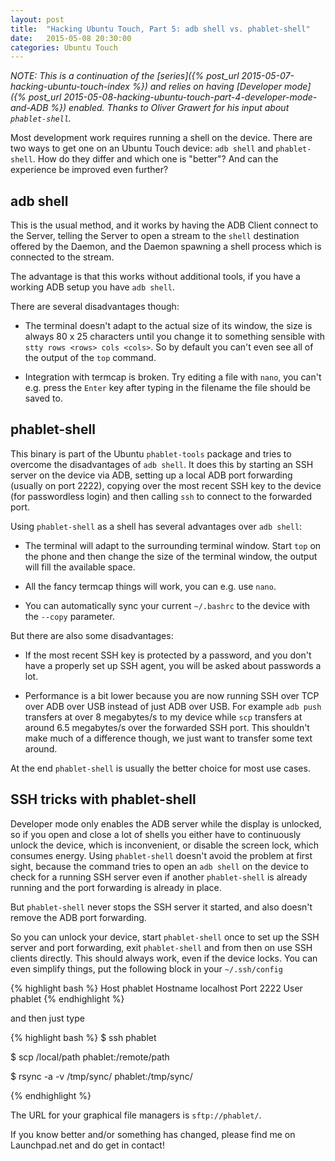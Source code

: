 ```yaml
---
layout: post
title:  "Hacking Ubuntu Touch, Part 5: adb shell vs. phablet-shell"
date:   2015-05-08 20:30:00
categories: Ubuntu Touch
---
```


*NOTE: This is a continuation of the [series]({% post_url 2015-05-07-hacking-ubuntu-touch-index %}) and relies on having [Developer mode]({% post_url 2015-05-08-hacking-ubuntu-touch-part-4-developer-mode-and-ADB %}) enabled. Thanks to Oliver Grawert for his input about `phablet-shell`.*

Most development work requires running a shell on the device. There are two ways to get one on an Ubuntu Touch device: `adb shell` and `phablet-shell`. How do they differ and which one is "better"? And can the experience be improved even further?


## adb shell

This is the usual method, and it works by having the ADB Client connect to the Server, telling the Server to open a stream to the `shell` destination offered by the Daemon, and the Daemon spawning a shell process which is connected to the stream.

The advantage is that this works without additional tools, if you have a working ADB setup you have `adb shell`.

There are several disadvantages though:

* The terminal doesn't adapt to the actual size of its window, the size is always 80 x 25 characters until you change it to something sensible with `stty rows <rows> cols <cols>`. So by default you can't even see all of the output of the `top` command.

* Integration with termcap is broken. Try editing a file with `nano`, you can't e.g. press the `Enter` key after typing in the filename the file should be saved to.


## phablet-shell

This binary is part of the Ubuntu `phablet-tools` package and tries to overcome the disadvantages of `adb shell`. It does this by starting an SSH server on the device via ADB, setting up a local ADB port forwarding (usually on port 2222), copying over the most recent SSH key to the device (for passwordless login) and then calling `ssh` to connect to the forwarded port.

Using `phablet-shell` as a shell has several advantages over `adb shell`:

* The terminal will adapt to the surrounding terminal window. Start `top` on the phone and then change the size of the terminal window, the output will fill the available space.

* All the fancy termcap things will work, you can e.g. use `nano`.

* You can automatically sync your current `~/.bashrc` to the device with the `--copy` parameter.


But there are also some disadvantages:

* If the most recent SSH key is protected by a password, and you don't have a properly set up SSH agent, you will be asked about passwords a lot.

* Performance is a bit lower because you are now running SSH over TCP over ADB over USB instead of just ADB over USB. For example `adb push` transfers at over 8 megabytes/s to my device while `scp` transfers at around 6.5 megabytes/s over the forwarded SSH port. This shouldn't make much of a difference though, we just want to transfer some text around.

At the end `phablet-shell` is usually the better choice for most use cases.


## SSH tricks with phablet-shell

Developer mode only enables the ADB server while the display is unlocked, so if you open and close a lot of shells you either have to continuously unlock the device, which is inconvenient, or disable the screen lock, which consumes energy. Using `phablet-shell` doesn't avoid the problem at first sight, because the command tries to open an `adb shell` on the device to check for a running SSH server even if another `phablet-shell` is already running and the port forwarding is already in place.

But `phablet-shell` never stops the SSH server it started, and also doesn't remove the ADB port forwarding.

So you can unlock your device, start `phablet-shell` once to set up the SSH server and port forwarding, exit `phablet-shell` and from then on use SSH clients directly. This should always work, even if the device locks. You can even simplify things, put the following block in your `~/.ssh/config`

{% highlight bash %}
Host phablet
Hostname localhost
Port 2222
User phablet
{% endhighlight %}

and then just type

{% highlight bash %}
$ ssh phablet

$ scp /local/path phablet:/remote/path

$ rsync -a -v /tmp/sync/ phablet:/tmp/sync/

{% endhighlight %}

The URL for your graphical file managers is `sftp://phablet/`.




If you know better and/or something has changed, please find me on Launchpad.net and do get in contact!
